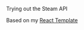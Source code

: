<p>Trying out the Steam API</p>

<p>Based on my <a href="https://github.com/JonasThers/React-Template">React Template</a></p>

